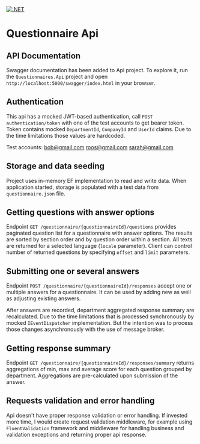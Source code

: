 [![.NET](https://github.com/ternista/questionnaire-api/actions/workflows/dotnet.yml/badge.svg)](https://github.com/ternista/questionnaire-api/actions/workflows/dotnet.yml)

# Questionnaire Api

## API Documentation

Swagger documentation has been added to Api project. To explore it, run the `Questionnaires.Api` project and open `http://localhost:5000/swagger/index.html` in your browser.

## Authentication

This api has a mocked JWT-based authentication, call `POST authentication/token` with one of the test accounts to get bearer token.
Token contains mocked `DepartmentId`, `CompanyId` and `UserId` claims. Due to the time limitations those values are hardcoded.

Test accounts:
bob@gmail.com
roos@gmail.com
sarah@gmail.com

## Storage and data seeding

Project uses in-memory EF implementation to read and write data. When application started, storage is populated with a test data from `questionnaire.json` file.

## Getting questions with answer options

Endpoint `GET ​/questionnaire​/{questionnaireId}​/questions` provides paginated question list for a questionnaire with answer options. The results are sorted by section order and by question order within a section. All texts are returned for a selected language (`locale` parameter).
Client can control number of returned questions by specifying `offset` and `limit` parameters.

## Submitting one or several answers

Endpoint `POST ​/questionnaire​/{questionnaireId}​/responses` accept one or multiple answers for a questionnaire. It can be used by adding new as well as adjusting existing answers.

After answers are recorded, department aggregated response summary are recalculated. Due to the time limitations that is processed synchronously by mocked `IEventDispatcher` implementation. But the intention was to process those changes asynchronously with the use of message broker.

## Getting response summary

Endpoint `GET /questionnaire/{questionnaireId}/responses/summary` returns aggregations of min, max and average score for each question grouped by department. Aggregations are pre-calculated upon submission of the answer.

## Requests validation and error handling

Api doesn't have proper response validation or error handling. If invested more time, I would create request validation middleware, for example using `FluentValidation` framework and middleware for handling business and validation exceptions and returning proper api response. 
